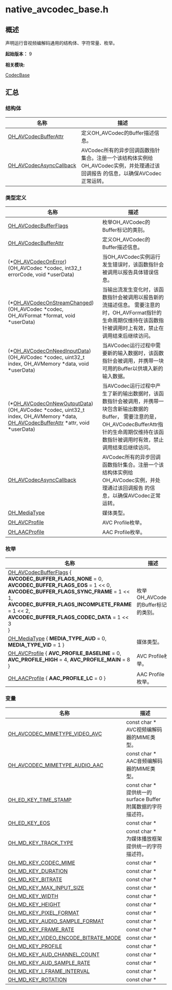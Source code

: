 # native_avcodec_base.h


## 概述

声明运行音视频编解码通用的结构体、字符常量、枚举。

**起始版本：**
9

**相关模块:**

[CodecBase](_codec_base.md)


## 汇总


### 结构体

| 名称 | 描述 | 
| -------- | -------- |
| [OH_AVCodecBufferAttr](_o_h___a_v_codec_buffer_attr.md) | 定义OH_AVCodec的Buffer描述信息。| 
| [OH_AVCodecAsyncCallback](_o_h___a_v_codec_async_callback.md) | AVCodec所有的异步回调函数指针集合。注册一个该结构体实例给OH_AVCodec实例，并处理通过该回调报告 的信息，以确保AVCodec正常运转。| 


### 类型定义

| 名称 | 描述 | 
| -------- | -------- |
| [OH_AVCodecBufferFlags](_codec_base.md#oh_avcodecbufferflags) | 枚举OH_AVCodec的Buffer标记的类别。| 
| [OH_AVCodecBufferAttr](_codec_base.md#oh_avcodecbufferattr) | 定义OH_AVCodec的Buffer描述信息。| 
| (\*[OH_AVCodecOnError](_codec_base.md#oh_avcodeconerror)) (OH_AVCodec \*codec, int32_t errorCode, void \*userData) | 当OH_AVCodec实例运行发生错误时，该函数指针会被调用以报告具体错误信息。| 
| (\*[OH_AVCodecOnStreamChanged](_codec_base.md#oh_avcodeconstreamchanged)) (OH_AVCodec \*codec, OH_AVFormat \*format, void \*userData) | 当输出流发生变化时，该函数指针会被调用以报告新的流描述信息。 需要注意的时，OH_AVFormat指针的生命周期仅维持在该函数指针被调用时上有效，禁止在调用结束后继续访问。| 
| (\*[OH_AVCodecOnNeedInputData](_codec_base.md#oh_avcodeconneedinputdata)) (OH_AVCodec \*codec, uint32_t index, OH_AVMemory \*data, void \*userData) | 当AVCodec运行过程中需要新的输入数据时，该函数指针会被调用，并携带一块可用的Buffer以供填入新的输入数据。| 
| (\*[OH_AVCodecOnNewOutputData](_codec_base.md#oh_avcodeconnewoutputdata)) (OH_AVCodec \*codec, uint32_t index, OH_AVMemory \*data, [OH_AVCodecBufferAttr](_o_h___a_v_codec_buffer_attr.md) \*attr, void \*userData) | 当AVCodec运行过程中产生了新的输出数据时，该函数指针会被调用，并携带一块包含新输出数据的Buffer， 需要注意的是，OH_AVCodecBufferAttr指针的生命周期仅维持在该函数指针被调用时有效，禁止调用结束后继续访问。| 
| [OH_AVCodecAsyncCallback](_codec_base.md#oh_avcodecasynccallback) | AVCodec所有的异步回调函数指针集合。注册一个该结构体实例给OH_AVCodec实例，并处理通过该回调报告 的信息，以确保AVCodec正常运转。| 
| [OH_MediaType](_codec_base.md#oh_mediatype) | 媒体类型。| 
| [OH_AVCProfile](_codec_base.md#oh_avcprofile) | AVC Profile枚举。| 
| [OH_AACProfile](_codec_base.md#oh_aacprofile) | AAC Profile枚举。| 


### 枚举

| 名称 | 描述 | 
| -------- | -------- |
| [OH_AVCodecBufferFlags](_codec_base.md#oh_avcodecbufferflags) {<br/>**AVCODEC_BUFFER_FLAGS_NONE** = 0,  **AVCODEC_BUFFER_FLAGS_EOS** = 1 &lt;&lt; 0,  **AVCODEC_BUFFER_FLAGS_SYNC_FRAME** = 1 &lt;&lt; 1,  **AVCODEC_BUFFER_FLAGS_INCOMPLETE_FRAME** = 1 &lt;&lt; 2,<br/> **AVCODEC_BUFFER_FLAGS_CODEC_DATA** = 1 &lt;&lt; 3<br/>} | 枚举OH_AVCodec的Buffer标记的类别。| 
| [OH_MediaType](_codec_base.md#oh_mediatype) {  **MEDIA_TYPE_AUD** = 0,  **MEDIA_TYPE_VID** = 1 } | 媒体类型。| 
| [OH_AVCProfile](_codec_base.md#oh_avcprofile) { **AVC_PROFILE_BASELINE** = 0, **AVC_PROFILE_HIGH** = 4, **AVC_PROFILE_MAIN** = 8 } | AVC Profile枚举。| 
| [OH_AACProfile](_codec_base.md#oh_aacprofile) { **AAC_PROFILE_LC** = 0 } | AAC Profile枚举。| 


### 变量

| 名称 | 描述 | 
| -------- | -------- |
| [OH_AVCODEC_MIMETYPE_VIDEO_AVC](_codec_base.md#oh_avcodec_mimetype_video_avc) | const char \*<br/>AVC视频编解码器的MIME类型。| 
| [OH_AVCODEC_MIMETYPE_AUDIO_AAC](_codec_base.md#oh_avcodec_mimetype_audio_aac) | const char \*<br/>AAC音频编解码器的MIME类型。| 
| [OH_ED_KEY_TIME_STAMP](_codec_base.md#oh_ed_key_time_stamp) | const char \*<br/>提供统一的surface Buffer附属数据的字符描述符。| 
| [OH_ED_KEY_EOS](_codec_base.md#oh_ed_key_eos) | const char \* | 
| [OH_MD_KEY_TRACK_TYPE](_codec_base.md#oh_md_key_track_type) | const char \*<br/>为媒体播放框架提供统一的字符描述符。| 
| [OH_MD_KEY_CODEC_MIME](_codec_base.md#oh_md_key_codec_mime) | const char \* | 
| [OH_MD_KEY_DURATION](_codec_base.md#oh_md_key_duration) | const char \* | 
| [OH_MD_KEY_BITRATE](_codec_base.md#oh_md_key_bitrate) | const char \* | 
| [OH_MD_KEY_MAX_INPUT_SIZE](_codec_base.md#oh_md_key_max_input_size) | const char \* | 
| [OH_MD_KEY_WIDTH](_codec_base.md#oh_md_key_width) | const char \* | 
| [OH_MD_KEY_HEIGHT](_codec_base.md#oh_md_key_height) | const char \* | 
| [OH_MD_KEY_PIXEL_FORMAT](_codec_base.md#oh_md_key_pixel_format) | const char \* | 
| [OH_MD_KEY_AUDIO_SAMPLE_FORMAT](_codec_base.md#oh_md_key_audio_sample_format) | const char \* | 
| [OH_MD_KEY_FRAME_RATE](_codec_base.md#oh_md_key_frame_rate) | const char \* | 
| [OH_MD_KEY_VIDEO_ENCODE_BITRATE_MODE](_codec_base.md#oh_md_key_video_encode_bitrate_mode) | const char \* | 
| [OH_MD_KEY_PROFILE](_codec_base.md#oh_md_key_profile) | const char \* | 
| [OH_MD_KEY_AUD_CHANNEL_COUNT](_codec_base.md#oh_md_key_aud_channel_count) | const char \* | 
| [OH_MD_KEY_AUD_SAMPLE_RATE](_codec_base.md#oh_md_key_aud_sample_rate) | const char \* | 
| [OH_MD_KEY_I_FRAME_INTERVAL](_codec_base.md#oh_md_key_i_frame_interval) | const char \* | 
| [OH_MD_KEY_ROTATION](_codec_base.md#oh_md_key_rotation) | const char \* | 
